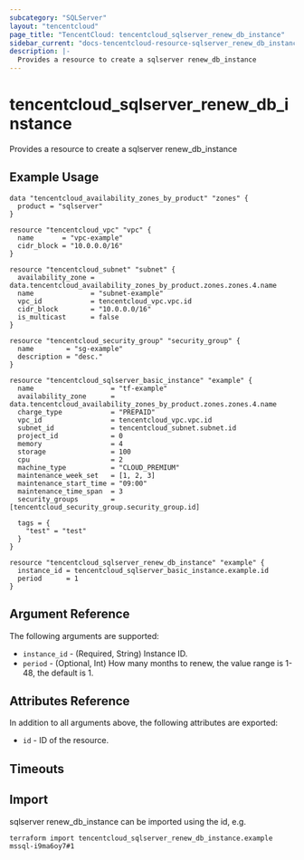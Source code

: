 ```yaml
---
subcategory: "SQLServer"
layout: "tencentcloud"
page_title: "TencentCloud: tencentcloud_sqlserver_renew_db_instance"
sidebar_current: "docs-tencentcloud-resource-sqlserver_renew_db_instance"
description: |-
  Provides a resource to create a sqlserver renew_db_instance
---
```


# tencentcloud_sqlserver_renew_db_instance

Provides a resource to create a sqlserver renew_db_instance

## Example Usage

```hcl
data "tencentcloud_availability_zones_by_product" "zones" {
  product = "sqlserver"
}

resource "tencentcloud_vpc" "vpc" {
  name       = "vpc-example"
  cidr_block = "10.0.0.0/16"
}

resource "tencentcloud_subnet" "subnet" {
  availability_zone = data.tencentcloud_availability_zones_by_product.zones.zones.4.name
  name              = "subnet-example"
  vpc_id            = tencentcloud_vpc.vpc.id
  cidr_block        = "10.0.0.0/16"
  is_multicast      = false
}

resource "tencentcloud_security_group" "security_group" {
  name        = "sg-example"
  description = "desc."
}

resource "tencentcloud_sqlserver_basic_instance" "example" {
  name                   = "tf-example"
  availability_zone      = data.tencentcloud_availability_zones_by_product.zones.zones.4.name
  charge_type            = "PREPAID"
  vpc_id                 = tencentcloud_vpc.vpc.id
  subnet_id              = tencentcloud_subnet.subnet.id
  project_id             = 0
  memory                 = 4
  storage                = 100
  cpu                    = 2
  machine_type           = "CLOUD_PREMIUM"
  maintenance_week_set   = [1, 2, 3]
  maintenance_start_time = "09:00"
  maintenance_time_span  = 3
  security_groups        = [tencentcloud_security_group.security_group.id]

  tags = {
    "test" = "test"
  }
}

resource "tencentcloud_sqlserver_renew_db_instance" "example" {
  instance_id = tencentcloud_sqlserver_basic_instance.example.id
  period      = 1
}
```

## Argument Reference

The following arguments are supported:

* `instance_id` - (Required, String) Instance ID.
* `period` - (Optional, Int) How many months to renew, the value range is 1-48, the default is 1.

## Attributes Reference

In addition to all arguments above, the following attributes are exported:

* `id` - ID of the resource.



## Timeouts

<no value>


## Import

sqlserver renew_db_instance can be imported using the id, e.g.

```
terraform import tencentcloud_sqlserver_renew_db_instance.example mssql-i9ma6oy7#1
```

